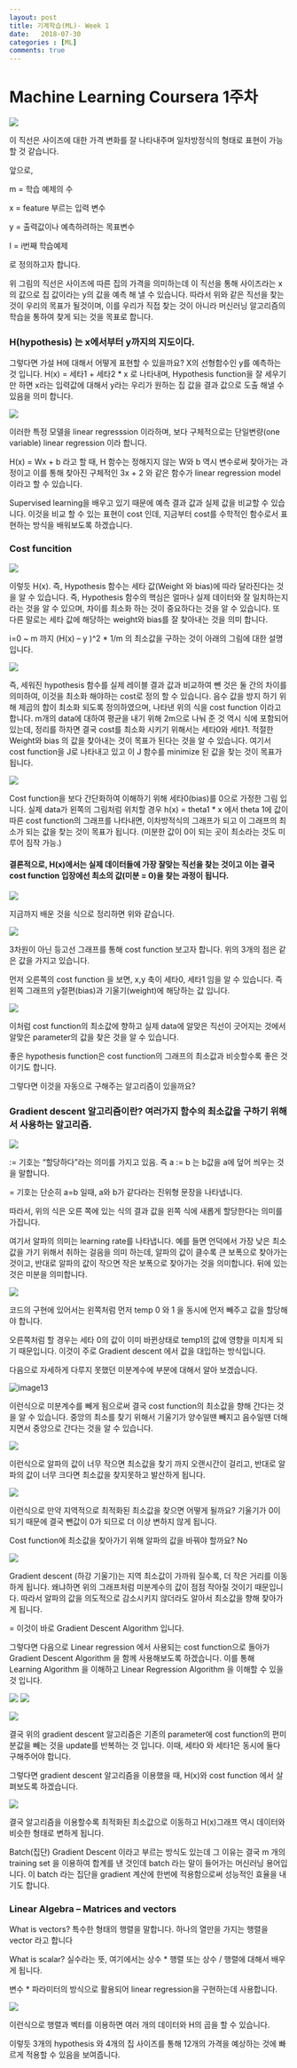 ```yaml
---
layout: post
title: 기계학습(ML)- Week 1
date:   2018-07-30
categories : [ML]
comments: true
---
```

# Machine Learning Coursera 1주차 

![ ](https://user-images.githubusercontent.com/51018265/71764033-33a5fb80-2f26-11ea-96a2-419b74d369bd.png)

이 직선은 사이즈에 대한 가격 변화를 잘 나타내주며 일차방정식의 형태로 표현이 가능할 것 같습니다.

앞으로,

m = 학습 예제의 수

x = feature 부르는 입력 변수

y = 출력값이나 예측하려하는 목표변수

I = i번째 학습예제

로 정의하고자 합니다.

위 그림의 직선은 사이즈에 따른 집의 가격을 의미하는데 이 직선을 통해 사이즈라는 x 의 값으로 집 값이라는 y의 값을 예측 해 낼 수 있습니다. 따라서 위와 같은 직선을 찾는 것이 우리의 목표가 될것이며, 이를 우리가 직접 찾는 것이 아니라 머신러닝 알고리즘의 학습을 통하여 찾게 되는 것을 목표로 합니다.


### H(hypothesis) 는 x에서부터 y까지의 지도이다.

그렇다면 가설 H에 대해서 어떻게 표현할 수 있을까요? X의 선형함수인 y를 예측하는 것 입니다. H(x) = 세타1 + 세타2 * x 로 나타내며, Hypothesis function을 잘 세우기만 하면 x라는 입력값에 대해서 y라는 우리가 원하는 집 값을 결과 값으로 도출 해낼 수 있음을 의미 합니다.


![ ](https://user-images.githubusercontent.com/51018265/71764034-343e9200-2f26-11ea-9e9b-60808b3ab8b7.png)

이러한 특정 모델을 linear regresssion 이라하며, 보다 구체적으로는 단일변량(one variable) linear regression 이라 합니다.


H(x) = Wx + b 라고 할 때, H 함수는 정해지지 않는 W와 b 역시 변수로써 찾아가는 과정이고 이를 통해 찾아진 구체적인 3x + 2 와 같은 함수가 linear regression model 이라고 할 수 있습니다.


Supervised learning을 배우고 있기 때문에 예측 결과 값과 실제 값을 비교할 수 있습니다. 이것을 비교 할 수 있는 표현이 cost 인데, 지금부터 cost를 수학적인 함수로서 표현하는 방식을 배워보도록 하겠습니다.

### Cost funcition

![ ](https://user-images.githubusercontent.com/51018265/71764035-343e9200-2f26-11ea-9096-e689e1a12580.png)

이렇듯 H(x). 즉, Hypothesis 함수는 세타 값(Weight 와 bias)에 따라 달라진다는 것을 알 수 있습니다. 즉, Hypothesis 함수의 핵심은 얼마나 실제 데이터와 잘 일치하는지 라는 것을 알 수 있으며, 차이를 최소화 하는 것이 중요하다는 것을 알 수 있습니다. 또 다른 말로는 세타 값에 해당하는 weight와 bias를 잘 찾아내는 것을 의미 합니다.


i=0 ~ m 까지 (H(x) – y )^2 * 1/m 의 최소값을 구하는 것이 아래의 그림에 대한 설명입니다.

![ ](https://user-images.githubusercontent.com/51018265/71764037-343e9200-2f26-11ea-9703-8530c1ff9add.png)

즉, 세워진 hypothesis 함수를 실제 레이블 결과 값과 비교하여 뺀 것은 둘 간의 차이를 의미하여, 이것을 최소화 해야하는 cost로 정의 할 수 있습니다. 음수 값을 방지 하기 위해 제곱의 합이 최소화 되도록 정의하였으며, 나타낸 위의 식을 cost function 이라고 합니다. m개의 data에 대하여 평균을 내기 위해 2m으로 나눠 준 것 역시 식에 포함되어 있는데, 정리를 하자면 결국 cost를 최소화 시키기 위해서는 세타0와 세타1. 적절한 Weight와 bias 의 값을 찾아내는 것이 목표가 된다는 것을 알 수 있습니다. 여기서 cost function을 J로 나타내고 있고 이 J 함수를 minimize 된 값을 찾는 것이 목표가 됩니다.

![ ](https://user-images.githubusercontent.com/51018265/71764038-343e9200-2f26-11ea-9173-b164abe0710f.png)

Cost function을 보다 간단화하여 이해하기 위해 세타0(bias)를 0으로 가정한 그림 입니다. 실제 data가 왼쪽의 그림처럼 위치할 경우 h(x) = theta1 * x 에서 theta 1에 값이 따른 cost function의 그래프를 나타내면, 이차방적식의 그래프가 되고 이 그래프의 최소가 되는 값을 찾는 것이 목표가 됩니다. (미분한 값이 0이 되는 곳이 최소라는 것도 미루어 짐작 가능.)

#### 결론적으로, H(x)에서는 실제 데이터들에 가장 잘맞는 직선을 찾는 것이고 이는 결국 cost function 입장에선 최소의 값(미분 = 0)을 찾는 과정이 됩니다.

![ ](https://user-images.githubusercontent.com/51018265/71764039-34d72880-2f26-11ea-8cbf-27a9be130458.png)

지금까지 배운 것을 식으로 정리하면 위와 같습니다.

![ ](https://user-images.githubusercontent.com/51018265/71764040-34d72880-2f26-11ea-80b5-16b5f30d26a3.png)

3차원이 아닌 등고선 그래프를 통해 cost function 보고자 합니다. 위의 3개의 점은 같은 값을 가지고 있습니다.

먼저 오른쪽의 cost function 을 보면, x,y 축이 세타0, 세타1 임을 알 수 있습니다. 즉 왼쪽 그래프의 y절편(bias)과 기울기(weight)에 해당하는 값 입니다.

![ ](https://user-images.githubusercontent.com/51018265/71764041-34d72880-2f26-11ea-9dae-b8cf08a21cc1.png)


이처럼 cost function의 최소값에 향하고 실제 data에 알맞은 직선이 긋어지는 것에서 알맞은 parameter의 값을 찾은 것을 알 수 있습니다.

좋은 hypothesis function은 cost function의 그래프의 최소값과 비슷할수록 좋은 것이기도 합니다.


그렇다면 이것을 자동으로 구해주는 알고리즘이 있을까요?

### Gradient descent 알고리즘이란? 여러가지 함수의 최소값을 구하기 위해서 사용하는 알고리즘.

![ ](https://user-images.githubusercontent.com/51018265/71764042-34d72880-2f26-11ea-8807-f8459390692e.png)

:= 기호는 “할당하다”라는 의미를 가지고 있음. 즉 a := b 는 b값을 a에 덮어 씌우는 것을 말합니다.

= 기호는 단순히 a=b 일때, a와 b가 같다라는 진위형 문장을 나타냅니다.

따라서, 위의 식은 오른 쪽에 있는 식의 결과 값을 왼쪽 식에 새롭게 할당한다는 의미를 가집니다.

여기서 알파의 의미는 learning rate를 나타냅니다. 예를 들면 언덕에서 가장 낮은 최소 값을 가기 위해서 취하는 걸음을 의미 하는데, 알파의 값이 클수록 큰 보폭으로 찾아가는 것이고, 반대로 알파의 값이 작으면 작은 보폭으로 찾아가는 것을 의미합니다. 뒤에 있는 것은 미분을 의미합니다.

![ ](https://user-images.githubusercontent.com/51018265/71764043-356fbf00-2f26-11ea-82fe-8d6ed5029072.png)

코드의 구현에 있어서는 왼쪽처럼 먼저 temp 0 와 1 을 동시에 먼저 빼주고 값을 할당해야 합니다.

오른쪽처럼 할 경우는 세타 0의 값이 이미 바뀐상태로 temp1의 값에 영향을 미치게 되기 때문입니다. 이것이 주로 Gradient descent 에서 값을 대입하는 방식입니다.

다음으로 자세하게 다루지 못했던 미분계수에 부분에 대해서 알아 보겠습니다.

![image13](https://user-images.githubusercontent.com/51018265/71764043-356fbf00-2f26-11ea-82fe-8d6ed5029072.png)

이런식으로 미분계수를 빼게 됨으로써 결국 cost function의 최소값을 향해 간다는 것을 알 수 있습니다. 중앙의 최소를 찾기 위해서 기울기가 양수일땐 빼지고 음수일땐 더해지면서 중앙으로 간다는 것을 알 수 있습니다.


![ ](https://user-images.githubusercontent.com/51018265/71764045-356fbf00-2f26-11ea-875e-d830180207bd.png)

이런식으로 알파의 값이 너무 작으면 최소값을 찾기 까지 오랜시간이 걸리고, 반대로 알파의 값이 너무 크다면 최소값을 찾지못하고 발산하게 됩니다.

![ ](https://user-images.githubusercontent.com/51018265/71764046-356fbf00-2f26-11ea-8b77-e330cafb709d.png)

이런식으로 만약 지역적으로 최적화된 최소값을 찾으면 어떻게 될까요? 기울기가 0이 되기 때문에 결국 뺀값이 0가 되므로 더 이상 변하지 않게 됩니다.


Cost function에 최소값을 찾아가기 위해 알파의 값을 바꿔야 할까요? No


![ ](https://user-images.githubusercontent.com/51018265/71764047-36085580-2f26-11ea-9191-c6b027c8ed77.png)


Gradient descent (하강 기울기)는 지역 최소값이 가까워 질수록, 더 작은 거리를 이동하게 됩니다. 왜냐하면 위의 그래프처럼 미분계수의 값이 점점 작아질 것이기 때문입니다. 따라서 알파의 값을 의도적으로 감소시키지 않더라도 알아서 최소값을 향해 찾아가게 됩니다.

= 이것이 바로 Gradient Descent Algorithm 입니다.

그렇다면 다음으로 Linear regression 에서 사용되는 cost function으로 돌아가 Gradient Descent Algorithm 을 함께 사용해보도록 하겠습니다. 이를 통해 Learning Algorithm 을 이해하고 Linear Regression Algorithm 을 이해할 수 있을 것 입니다.

![ ](https://user-images.githubusercontent.com/51018265/71764048-36085580-2f26-11ea-8bad-3b6bb715963a.png)
![ ](https://user-images.githubusercontent.com/51018265/71764049-36085580-2f26-11ea-9ae1-def15cb38ef8.png)



![ ](https://user-images.githubusercontent.com/51018265/71764050-36085580-2f26-11ea-8670-32c8f8448535.png)

결국 위의 gradient descent 알고리즘은 기존의 parameter에 cost function의 편미분값을 빼는 것을 update를 반복하는 것 입니다. 이때, 세타0 와 세타1은 동시에 둘다 구해주어야 합니다.


그렇다면 gradient descent 알고리즘을 이용했을 때, H(x)와 cost function 에서 살펴보도록 하겠습니다.


![ ](https://user-images.githubusercontent.com/51018265/71764051-36a0ec00-2f26-11ea-9694-9adcb74d1823.png)

결국 알고리즘을 이용할수록 최적화된 최소값으로 이동하고 H(x)그래프 역시 데이터와 비슷한 형태로 변하게 됩니다.


Batch(집단) Gradient Descent 이라고 부르는 방식도 있는데 그 이유는 결국 m 개의 training set 을 이용하여 합계를 낸 것인데 batch 라는 말이 들어가는 머신러닝 용어입니다. 이 batch 라는 집단을 gradient 계산에 한번에 적용함으로써 성능적인 효율을 내기도 합니다.


### Linear Algebra – Matrices and vectors

What is vectors? 특수한 형태의 행렬을 말합니다. 하나의 열만을 가지는 행렬을 vector 라고 합니다

What is scalar? 실수라는 뜻, 여기에서는 상수 * 행렬 또는 상수 / 행렬에 대해서 배우게 됩니다.

변수 * 파라미터의 방식으로 활용되어 linear regression을 구현하는데 사용합니다.

![ ](https://user-images.githubusercontent.com/51018265/71764052-36a0ec00-2f26-11ea-94ce-411502c2d9c2.png)

이런식으로 행렬과 벡터를 이용하면 여러 개의 데이터와 H의 곱을 할 수 있습니다.

이렇듯 3개의 hypothesis 와 4개의 집 사이즈를 통해 12개의 가격을 예상하는 것에 빠르게 적용할 수 있음을 보여줍니다.
